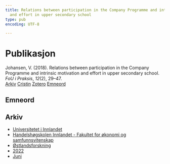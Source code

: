 ```yaml
---
title: Relations between participation in the Company Programme and intrinsic motivation
  and effort in upper secondary school
type: pub
encoding: UTF-8

---
```

<h1>Publikasjon</h1>
<article id="csl-bib-container-DQ96ESF6" class="csl-bib-container">
  <div class="csl-bib-body"> <div class="csl-entry">Johansen, V. (2018). Relations between participation in the Company Programme and intrinsic motivation and effort in upper secondary school. <i>FoU i Praksis</i>, <i>12</i>(2), 29–47.</div> </div>
  <div class="csl-bib-buttons">
    <a href="#taxonomy-article-DQ96ESF6" alt="archive" class="csl-bib-button">Arkiv</a>
    <a href="https://app.cristin.no/results/show.jsf?id=2036354" alt="Cristin" class="csl-bib-button">Cristin</a>
    <a href="http://zotero.org/groups/5881554/items/DQ96ESF6" alt="Zotero" class="csl-bib-button">Zotero</a>
    <a href="#keywords-article-DQ96ESF6" alt="keywords" class="csl-bib-button">Emneord</a>
  </div>
  <div id="csl-bib-meta-container-DQ96ESF6"></div>
</article>
<div id="csl-bib-meta-DQ96ESF6" class="csl-bib-meta">
  <article id="keywords-article-DQ96ESF6" class="keywords-article">
    <h1>Emneord</h1>
    
  </article>
  <article id="taxonomy-article-DQ96ESF6" class="taxonomy-article">
    <h1>Arkiv</h1>
    <ul>
      <li><a href="{{< params subfolder >}}nn/archive/?key=3DCRN523">Universitetet i Innlandet</a></li>
      <li><a href="{{< params subfolder >}}nn/archive/?key=DU8Q9LN9">Handelshøgskolen Innlandet - Fakultet for økonomi og samfunnsvitenskap</a></li>
      <li><a href="{{< params subfolder >}}nn/archive/?key=IRYXBU4S">Østlandsforskning</a></li>
      <li><a href="{{< params subfolder >}}nn/archive/?key=8V38ZFZN">2022</a></li>
      <li><a href="{{< params subfolder >}}nn/archive/?key=HR5R4PPU">Juni</a></li>
    </ul>
  </article>
</div>
